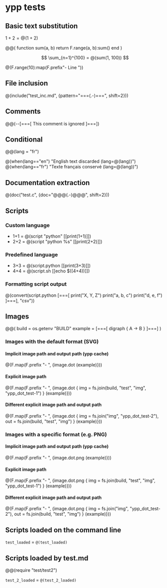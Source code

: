 # ypp tests

## Basic text substitution

$1 + 2 = @(1 + 2)$

@@(
    function sum(a, b)
        return F.range(a, b):sum()
    end
)

$$ \sum_{n=1}^{100} = @(sum(1, 100)) $$

@(F.range(10):map(F.prefix"- Line "))

## File inclusion

@(include("test_inc.md", {pattern="===(.-)===", shift=2}))

## Comments

@@(--[===[
This comment is ignored
]===])

## Conditional

@@(lang = "fr")

@(when(lang=="en") "English text discarded (lang=@(lang))")
@(when(lang=="fr") "Texte français conservé (lang=@(lang))")

## Documentation extraction

@(doc("test.c", {doc="@@@(.-)@@@", shift=2}))

## Scripts

### Custom language

- 1+1 = @(script "python" [[print(1+1)]])
- 2+2 = @(script "python %s" [[print(2+2)]])

### Predefined language

- 3+3 = @(script.python [[print(3+3)]])
- 4+4 = @(script.sh [[echo $((4+4))]])

### Formatting script output

@(convert(script.python [===[
print("X, Y, Z")
print("a, b, c")
print("d, e, f")
]===], "csv"))

## Images

@@(
build = os.getenv "BUILD"
example = [===[
digraph {
    A -> B
}
]===]
)

### Images with the default format (SVG)

#### Implicit image path and output path (ypp cache)

@(F.map(F.prefix "- ", {image.dot (example)}))

#### Explicit image path

@(F.map(F.prefix "- ", {image.dot { img = fs.join(build, "test", "img", "ypp_dot_test-1") } (example)}))

#### Different explicit image path and output path

@(F.map(F.prefix "- ", {image.dot { img = fs.join("img", "ypp_dot_test-2"), out = fs.join(build, "test", "img") } (example)}))

### Images with a specific format (e.g. PNG)

#### Implicit image path and output path (ypp cache)

@(F.map(F.prefix "- ", {image.dot.png (example)}))

#### Explicit image path

@(F.map(F.prefix "- ", {image.dot.png { img = fs.join(build, "test", "img", "ypp_dot_test-1") } (example)}))

#### Different explicit image path and output path

@(F.map(F.prefix "- ", {image.dot.png { img = fs.join("img", "ypp_dot_test-2"), out = fs.join(build, "test", "img") } (example)}))

## Scripts loaded on the command line

`test_loaded` = `@(test_loaded)`

## Scripts loaded by test.md

@@(require "test/test2")

`test_2_loaded` = `@(test_2_loaded)`
